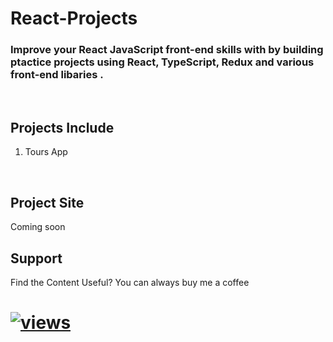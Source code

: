 <h1>React-Projects</h1>

<h3>Improve your React JavaScript front-end skills with by building ptactice projects using React, TypeScript, Redux and various front-end libaries .</h2>
</br>
<h2>Projects Include</h4>

<ol>
<li>Tours App</li>
</ol>
</br>
<h2>Project Site</h2>
Coming soon
</br>
<h2>Support</h2>
Find the Content Useful? You can always buy me a coffee
<h1><a href="https://www.buymeacoffee.com/patricklema">
 <img alt="views" title="GitHub profile views" src="https://img.shields.io/badge/Buy%20Me%20a%20Coffee-ffdd00?style=for-the-badge&logo=buy-me-a-coffee&logoColor=black"/></a></h1>
